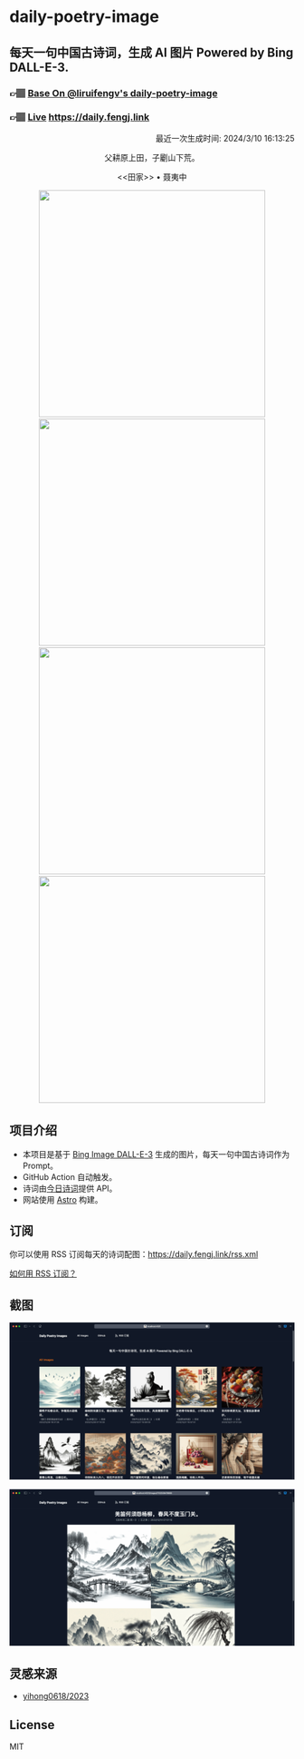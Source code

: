 
# daily-poetry-image

## 每天一句中国古诗词，生成 AI 图片 Powered by Bing DALL-E-3.

### 👉🏽 [Base On @liruifengv's daily-poetry-image](https://github.com/liruifengv/daily-poetry-image)

### 👉🏽 [Live](https://daily.fengj.link) https://daily.fengj.link

<p align="right">
  最近一次生成时间: 2024/3/10 16:13:25
</p>
<p align="center">
父耕原上田，子劚山下荒。
</p>
<p align="center">
<<田家>> • 聂夷中
</p>
<p align="center">
<img src="https://tse1.mm.bing.net/th/id/OIG1.164q1uvVBRkiuxyLgu0f" height="400" width="400" />
<img src="https://tse4.mm.bing.net/th/id/OIG1.nSKtp61D9TsHYf7oYv0t" height="400" width="400" />
<img src="https://tse4.mm.bing.net/th/id/OIG1.gux.hBgCASeZsVCdYAww" height="400" width="400" />
<img src="https://tse1.mm.bing.net/th/id/OIG1.Lpdz02ykkxJtFPB8FEUg" height="400" width="400" />
</p>

## 项目介绍

-   本项目是基于 [Bing Image DALL-E-3](https://www.bing.com/images/create) 生成的图片，每天一句中国古诗词作为 Prompt。
-   GitHub Action 自动触发。
-   诗词由[今日诗词](https://www.jinrishici.com/)提供 API。
-   网站使用 [Astro](https://astro.build) 构建。

## 订阅

你可以使用 RSS 订阅每天的诗词配图：https://daily.fengj.link/rss.xml

[如何用 RSS 订阅？](https://zhuanlan.zhihu.com/p/55026716)

## 截图

![图片列表](./screenshots/Snipaste_2023-12-28_21-00-26.png)

![图片详情](./screenshots/Snipaste_2023-12-28_21-00-53.png)

## 灵感来源

-   [yihong0618/2023](https://github.com/yihong0618/2023)

## License

MIT
